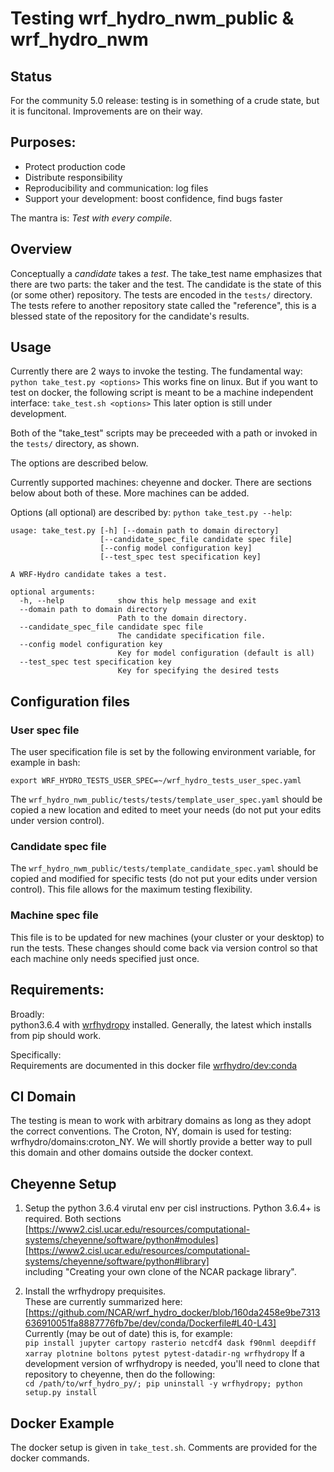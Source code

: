 # Testing wrf\_hydro\_nwm\_public & wrf\_hydro\_nwm

## Status
For the community 5.0 release: testing is in something of a crude
state, but it is funcitonal. Improvements are on their way. 


## Purposes: 
* Protect production code
* Distribute responsibility
* Reproducibility and communication: log files
* Support your development: boost confidence, find bugs faster

The mantra is: *Test with every compile.*


## Overview
Conceptually a *candidate* takes a *test*. The take\_test name
emphasizes that there are two parts: the taker and the test. The
candidate is the state of this (or some other) repository. The tests
are encoded in the `tests/` directory. The tests refere to another
repository state called the "reference", this is a blessed state of
the repository for the candidate's results.


## Usage
Currently there are 2 ways to invoke the testing. The fundamental way:
`python take_test.py <options>`
This works fine on linux. But if you want to test on docker, the
following script is meant to be a machine independent interface:
`take_test.sh <options>`
This later option is still under development.

Both of the "take_test" scripts may be preceeded with a path or
invoked in the `tests/` directory, as shown. 

The options are described below.

Currently supported machines: cheyenne and docker. There are sections below 
about both of these. More machines can be added. 

Options (all optional) are described by:
`python take_test.py --help`:


```
usage: take_test.py [-h] [--domain path to domain directory]
                    [--candidate_spec_file candidate spec file]
                    [--config model configuration key]
                    [--test_spec test specification key]

A WRF-Hydro candidate takes a test.

optional arguments:
  -h, --help            show this help message and exit
  --domain path to domain directory
                        Path to the domain directory.
  --candidate_spec_file candidate spec file
                        The candidate specification file.
  --config model configuration key
                        Key for model configuration (default is all)
  --test_spec test specification key
                        Key for specifying the desired tests
```


## Configuration files
### User spec file 
The user specification file is set by the following environment variable, for
example in bash:

`export WRF_HYDRO_TESTS_USER_SPEC=~/wrf_hydro_tests_user_spec.yaml`

The `wrf_hydro_nwm_public/tests/tests/template_user_spec.yaml` should
be copied a new location and edited to meet your needs (do not put
your edits under version control).

### Candidate spec file
The `wrf_hydro_nwm_public/tests/template_candidate_spec.yaml` should
be copied and modified for specific tests (do not put your edits under
version control). This file allows for the maximum testing flexibility. 

### Machine spec file
This file is to be updated for new machines (your cluster or your desktop) to
run the tests. These changes should come back via version control so
that each machine only needs specified just once. 


## Requirements:
Broadly:  
python3.6.4 with [wrfhydropy](https://github.com/NCAR/wrf_hydro_py)
installed. Generally, the latest which installs from pip should work.

Specifically:  
Requirements are documented in this docker file
[wrfhydro/dev:conda](https://github.com/NCAR/wrf_hydro_docker/blob/master/dev/conda/Dockerfile)


## CI Domain
The testing is mean to work with arbitrary domains as long as they
adopt the correct conventions. The Croton, NY, domain is used for
testing: wrfhydro/domains:croton_NY. We will shortly provide a better
way to pull this domain and other domains outside the docker context.


## Cheyenne Setup
1. Setup the python 3.6.4 virutal env per cisl instructions.
   Python 3.6.4+ is required.
   Both sections   
      [https://www2.cisl.ucar.edu/resources/computational-systems/cheyenne/software/python#modules]  
      [https://www2.cisl.ucar.edu/resources/computational-systems/cheyenne/software/python#library]  
   including "Creating your own clone of the NCAR package library".

3. Install the wrfhydropy prequisites.  
   These are currently summarized here:  
      [https://github.com/NCAR/wrf_hydro_docker/blob/160da2458e9be7313636910051fa8887776fb7be/dev/conda/Dockerfile#L40-L43]  
   Currently (may be out of date) this is, for example:  
      `pip install jupyter cartopy rasterio netcdf4 dask f90nml deepdiff xarray plotnine boltons pytest pytest-datadir-ng wrfhydropy`
   If a development version of wrfhydropy is needed, you'll need to clone that repository to cheyenne, then do the following:  
      `cd /path/to/wrf_hydro_py/; pip uninstall -y wrfhydropy; python setup.py install`

## Docker Example
The docker setup is given in `take_test.sh`. Comments are provided for
the docker commands.
